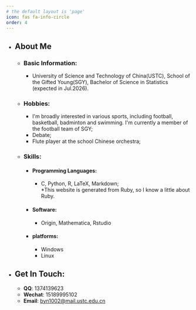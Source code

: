 ```yaml
---
# the default layout is 'page'
icon: fas fa-info-circle
order: 4
---
```

+ ## About Me
  
    + ### Basic Information:
        - University of Science and Technology of China(USTC), School of the Gifted Young(SGY), Bachelor of Science in Statistics (expected in Jul.2026).  

    + ### Hobbies:
        - I'm broadly interested in various sports, including football, basketball, badminton and swimming. I'm currently a member of the football team of SGY;
        - Debate;
        - Flute player at the school Chinese orchestra;  
        
    + ### Skills:
        - #### Programming Languages: 
            - C, Python, R, LaTeX, Markdown;  
            \*This website is generated from Ruby, so I know a little about Ruby.
        - #### Software: 
            - Origin, Mathematica, Rstudio
        - #### platforms:
            - Windows
            - Linux   
+  ## Get In Touch:
    - **QQ**: 1374139623
    - **Wechat**: 15189995102
    - **Email**: byn1002@mail.ustc.edu.cn
